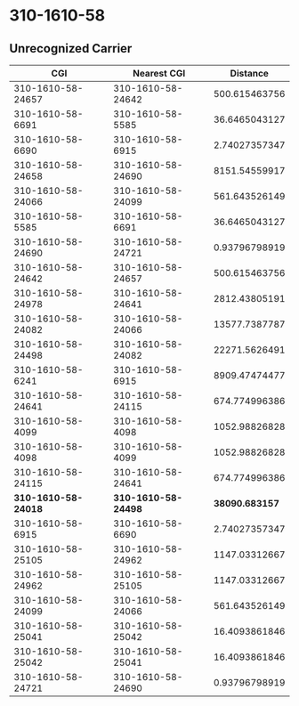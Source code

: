 # 310-1610-58
## Unrecognized Carrier


| CGI | Nearest CGI | Distance |
|-----|-------------|----------|
| 310-1610-58-24657 | 310-1610-58-24642 | 500.615463756 |
| 310-1610-58-6691 | 310-1610-58-5585 | 36.6465043127 |
| 310-1610-58-6690 | 310-1610-58-6915 | 2.74027357347 |
| 310-1610-58-24658 | 310-1610-58-24690 | 8151.54559917 |
| 310-1610-58-24066 | 310-1610-58-24099 | 561.643526149 |
| 310-1610-58-5585 | 310-1610-58-6691 | 36.6465043127 |
| 310-1610-58-24690 | 310-1610-58-24721 | 0.93796798919 |
| 310-1610-58-24642 | 310-1610-58-24657 | 500.615463756 |
| 310-1610-58-24978 | 310-1610-58-24641 | 2812.43805191 |
| 310-1610-58-24082 | 310-1610-58-24066 | 13577.7387787 |
| 310-1610-58-24498 | 310-1610-58-24082 | 22271.5626491 |
| 310-1610-58-6241 | 310-1610-58-6915 | 8909.47474477 |
| 310-1610-58-24641 | 310-1610-58-24115 | 674.774996386 |
| 310-1610-58-4099 | 310-1610-58-4098 | 1052.98826828 |
| 310-1610-58-4098 | 310-1610-58-4099 | 1052.98826828 |
| 310-1610-58-24115 | 310-1610-58-24641 | 674.774996386 |
| **310-1610-58-24018** | **310-1610-58-24498** | **38090.683157** |
| 310-1610-58-6915 | 310-1610-58-6690 | 2.74027357347 |
| 310-1610-58-25105 | 310-1610-58-24962 | 1147.03312667 |
| 310-1610-58-24962 | 310-1610-58-25105 | 1147.03312667 |
| 310-1610-58-24099 | 310-1610-58-24066 | 561.643526149 |
| 310-1610-58-25041 | 310-1610-58-25042 | 16.4093861846 |
| 310-1610-58-25042 | 310-1610-58-25041 | 16.4093861846 |
| 310-1610-58-24721 | 310-1610-58-24690 | 0.93796798919 |
